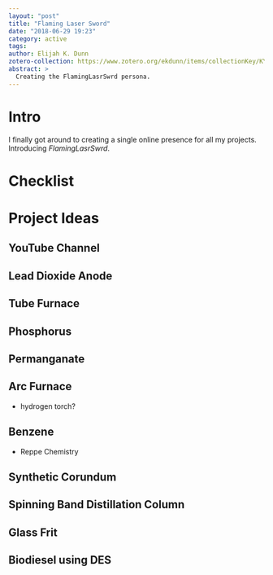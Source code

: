 ```yaml
---
layout: "post"
title: "Flaming Laser Sword"
date: "2018-06-29 19:23"
category: active
tags:
author: Elijah K. Dunn
zotero-collection: https://www.zotero.org/ekdunn/items/collectionKey/KYHTMHU9
abstract: >
  Creating the FlamingLasrSwrd persona.
---
```


# Intro

I finally got around to creating a single online presence for all my projects. Introducing *FlamingLasrSwrd*.

# Checklist

# Project Ideas

## YouTube Channel

## Lead Dioxide Anode

## Tube Furnace

## Phosphorus

## Permanganate

## Arc Furnace
- hydrogen torch?

## Benzene
- Reppe Chemistry

## Synthetic Corundum

## Spinning Band Distillation Column

## Glass Frit

## Biodiesel using DES
